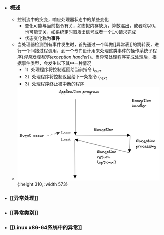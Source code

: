 - ### 概述
	- 控制流中的突变，响应处理器状态中的某些变化
		- 变化可能与当前指令有关，如虚拟内存缺页，算数溢出，或者除以0。也可能无关，如系统定时器发出信号或者一个`I/O`请求完成
		- 状态变化称为**事件**
	- 当处理器检测到有事件发生时，首先通过一个叫做[[异常表]]的跳转表，进行一个间接过程调用，到一个专门设计用来处理这类事件的操作系统子程序(*异常处理程序(exception handler)*)。当异常处理程序完成处理后，根据事件类型，会发生以下其中一种情况
		- 1）处理程序将控制返回给当前指令 $I_{curr}$
		- 2）处理程序将控制返回给下一条指令 $I_{next}$
		- 3）处理程序终止被中断的程序
	- ![image.png](../assets/image_1652684047405_0.png){:height 310, :width 573}
- ### [[异常处理]]
- ### [[异常类别]]
- ### [[Linux x86-64系统中的异常]]